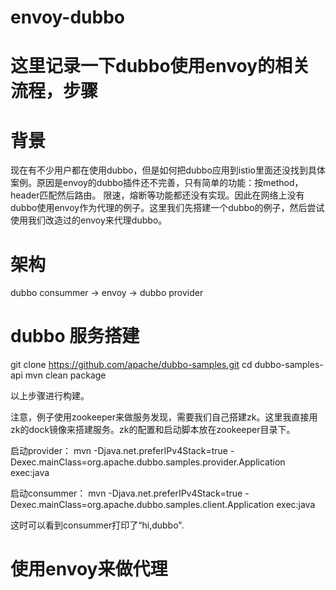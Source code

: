# envoy-dubbo

# 这里记录一下dubbo使用envoy的相关流程，步骤

# 背景
现在有不少用户都在使用dubbo，但是如何把dubbo应用到istio里面还没找到具体案例。原因是envoy的dubbo插件还不完善，只有简单的功能：按method，header匹配然后路由。
限速，熔断等功能都还没有实现。因此在网络上没有dubbo使用envoy作为代理的例子。这里我们先搭建一个dubbo的例子，然后尝试使用我们改造过的envoy来代理dubbo。

# 架构
dubbo consummer -> envoy -> dubbo provider

# dubbo 服务搭建

git clone https://github.com/apache/dubbo-samples.git
cd dubbo-samples-api
mvn clean package

以上步骤进行构建。

注意，例子使用zookeeper来做服务发现，需要我们自己搭建zk。这里我直接用zk的dock镜像来搭建服务。zk的配置和启动脚本放在zookeeper目录下。

启动provider：
mvn -Djava.net.preferIPv4Stack=true -Dexec.mainClass=org.apache.dubbo.samples.provider.Application exec:java

启动consummer：
mvn -Djava.net.preferIPv4Stack=true -Dexec.mainClass=org.apache.dubbo.samples.client.Application exec:java

这时可以看到consummer打印了“hi,dubbo".

# 使用envoy来做代理

